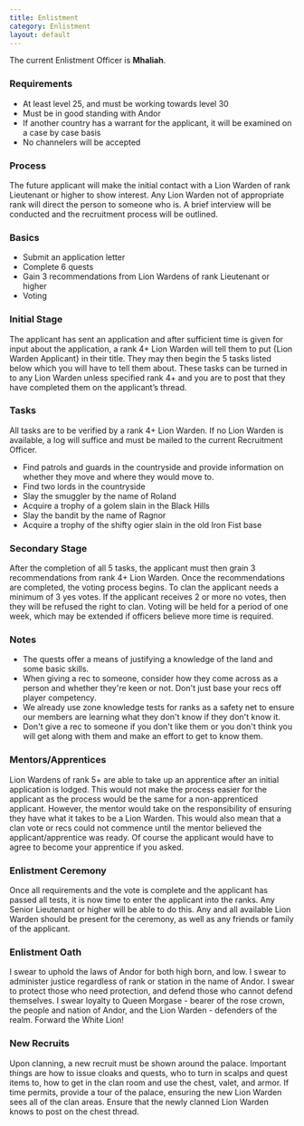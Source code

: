 ```yaml
---
title: Enlistment
category: Enlistment
layout: default
---
```


The current Enlistment Officer is __Mhaliah__.

### Requirements

 * At least level 25, and must be working towards level 30
 * Must be in good standing with Andor
 * If another country has a warrant for the applicant, it will be examined on a case by case basis
 * No channelers will be accepted

### Process

The future applicant will make the initial contact with a Lion Warden of rank Lieutenant or higher 
to show interest. Any Lion Warden not of appropriate rank will direct the person to someone who is. 
A brief interview will be conducted and the recruitment process will be outlined.

### Basics

 * Submit an application letter
 * Complete 6 quests
 * Gain 3 recommendations from Lion Wardens of rank Lieutenant or higher
 * Voting

### Initial Stage

The applicant has sent an application and after sufficient time is given for input about the application,
a rank 4+ Lion Warden will tell them to put {Lion Warden Applicant} in their title. They may then begin 
the 5 tasks listed below which you will have to tell them about. These tasks can be turned in to any Lion 
Warden unless specified rank 4+ and you are to post that they have completed them on the applicant’s thread.

### Tasks

All tasks are to be verified by a rank 4+ Lion Warden. If no Lion Warden is available, a log will suffice 
and must be mailed to the current Recruitment Officer.

 * Find patrols and guards in the countryside and provide information on whether they move and where they would move to.
 * Find two lords in the countryside
 * Slay the smuggler by the name of Roland
 * Acquire a trophy of a golem slain in the Black Hills
 * Slay the bandit by the name of Ragnor
 * Acquire a trophy of the shifty ogier slain in the old Iron Fist base

### Secondary Stage

After the completion of all 5 tasks, the applicant must then grain 3 recommendations from rank 4+ Lion
Warden. Once the recommendations are completed, the voting process begins. To clan the applicant needs 
a minimum of 3 yes votes. If the applicant receives 2 or more no votes, then they will be refused the 
right to clan. Voting will be held for a period of one week, which may be extended if officers believe 
more time is required.

### Notes

 * The quests offer a means of justifying a knowledge of the land and some basic skills.
 * When giving a rec to someone, consider how they come across as a person and whether they're keen or 
not. Don't just base your recs off player competency.
 * We already use zone knowledge tests for ranks as a safety net to ensure our members are learning what 
they don't know if they don't know it.
 * Don't give a rec to someone if you don't like them or you don't think you will get along with them 
and make an effort to get to know them.

### Mentors/Apprentices

Lion Wardens of rank 5+ are able to take up an apprentice after an initial application is lodged. This 
would not make the process easier for the applicant as the process would be the same for a non-apprenticed 
applicant. However, the mentor would take on the responsibility of ensuring they have what it takes to 
be a Lion Warden. This would also mean that a clan vote or recs could not commence until the mentor believed 
the applicant/apprentice was ready. Of course the applicant would have to agree to become your apprentice 
if you asked.

### Enlistment Ceremony

Once all requirements and the vote is complete and the applicant has passed all tests, it is now time to 
enter the applicant into the ranks. Any Senior Lieutenant or higher will be able to do this. Any and all 
available Lion Warden should be present for the ceremony, as well as any friends or family of the applicant.

### Enlistment Oath

I swear to uphold the laws of Andor for both high born, and low. I swear to administer justice regardless 
of rank or station in the name of Andor. I swear to protect those who need protection, and defend those who 
cannot defend themselves. I swear loyalty to Queen Morgase - bearer of the rose crown, the people and nation 
of Andor, and the Lion Warden - defenders of the realm. Forward the White Lion!

### New Recruits

Upon clanning, a new recruit must be shown around the palace. Important things are how to issue cloaks and 
quests, who to turn in scalps and quest items to, how to get in the clan room and use the chest, valet, and 
armor. If time permits, provide a tour of the palace, ensuring the new Lion Warden sees all of the clan areas.
Ensure that the newly clanned Lion Warden knows to post on the chest thread.